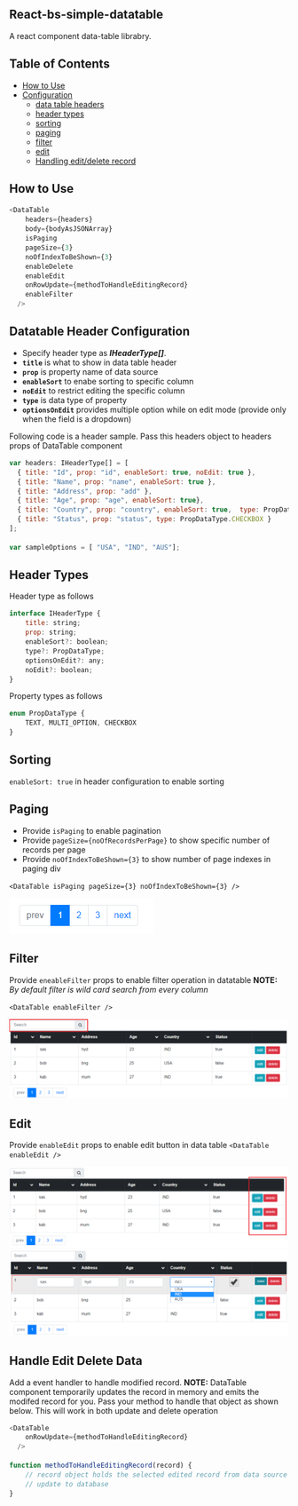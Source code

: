 ## React-bs-simple-datatable

A react component data-table librabry.

## Table of Contents

- [How to Use](#how-to-use)
- [Configuration](#datatable-configuration)
  - [data table headers](#datatable-header-configuration)
  - [header types](#header-types)
  - [sorting](#sorting)
  - [paging](#paging)
  - [filter](#filter)
  - [edit](#edit)
  - [Handling edit/delete record](#handle-edit-delete-data)


## How to Use

```javascript
<DataTable
    headers={headers}
    body={bodyAsJSONArray}
    isPaging
    pageSize={3}
    noOfIndexToBeShown={3}  
    enableDelete
    enableEdit    
    onRowUpdate={methodToHandleEditingRecord}
    enableFilter
  />
```

## Datatable Header Configuration

- Specify header type as __*IHeaderType[]*__. 
- __`title`__ is what to show in data table header
- __`prop`__ is property name of data source
- __`enableSort`__ to enabe sorting to specific column
- __`noEdit`__ to restrict editing the specific column
- __`type`__ is data type of property
- __`optionsOnEdit`__ provides multiple option while on edit mode (provide only when the field is a dropdown)

Following code is a header sample. Pass this headers object to headers props of DataTable component
```javascript
var headers: IHeaderType[] = [
  { title: "Id", prop: "id", enableSort: true, noEdit: true },
  { title: "Name", prop: "name", enableSort: true },
  { title: "Address", prop: "add" },
  { title: "Age", prop: "age", enableSort: true},
  { title: "Country", prop: "country", enableSort: true,  type: PropDataType.MULTI_OPTION, optionsOnEdit: sampleOptions},
  { title: "Status", prop: "status", type: PropDataType.CHECKBOX }
];

var sampleOptions = [ "USA", "IND", "AUS"];
```

## Header Types

Header type as follows
```javascript
interface IHeaderType {
    title: string;
    prop: string;
    enableSort?: boolean;
    type?: PropDataType;
    optionsOnEdit?: any;
    noEdit?: boolean;
}
```

Property types as follows
```javascript
enum PropDataType {
    TEXT, MULTI_OPTION, CHECKBOX
}

```

## Sorting

`enableSort: true` in header configuration to enable sorting 

## Paging
- Provide `isPaging` to enable pagination
- Provide `pageSize={noOfRecordsPerPage}` to show specific number of records per page
- Provide `noOfIndexToBeShown={3}` to show number of page indexes in paging div

`<DataTable isPaging pageSize={3} noOfIndexToBeShown={3} />`

![paging snapshot](/paging-snapshot.png)

## Filter
Provide `eneableFilter` props to enable filter operation in datatable
__NOTE:__ *By default filter is wild card search from every column*

`<DataTable enableFilter />`

![fliter snapshot](/filter-snapshot.png)

## Edit
Provide `enableEdit` props to enable edit button in data table
`<DataTable enableEdit />`

![edit snapshot](/edit-snapshot.png)
![edit snapshot on click](/edit-snapshot-on-click.png)

## Handle Edit Delete Data

Add a event handler to handle modified record. 
__NOTE:__ DataTable component temporarily updates the record in memory and emits the modifed record for you.
Pass your method to handle that object as shown below. This will work in both update and delete operation

```javascript
<DataTable
    onRowUpdate={methodToHandleEditingRecord}
  />

function methodToHandleEditingRecord(record) {
    // record object holds the selected edited record from data source
    // update to database
}
  
```
